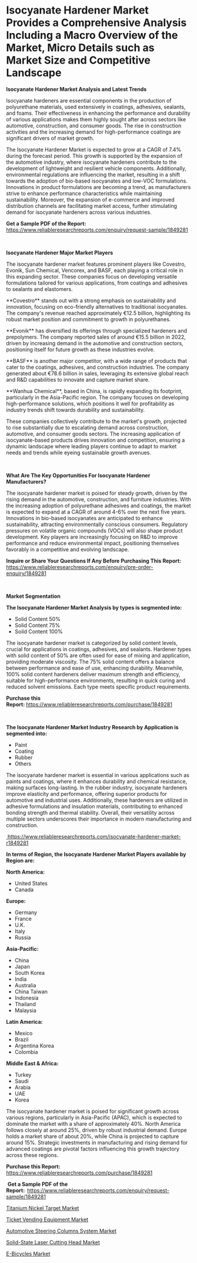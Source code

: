 <p><h1>Isocyanate Hardener Market Provides a Comprehensive Analysis Including a Macro Overview of the Market, Micro Details such as Market Size and Competitive Landscape</h1></p><p><strong>Isocyanate Hardener Market Analysis and Latest Trends</strong></p>
<p><p>Isocyanate hardeners are essential components in the production of polyurethane materials, used extensively in coatings, adhesives, sealants, and foams. Their effectiveness in enhancing the performance and durability of various applications makes them highly sought after across sectors like automotive, construction, and consumer goods. The rise in construction activities and the increasing demand for high-performance coatings are significant drivers of market growth. </p><p>The Isocyanate Hardener Market is expected to grow at a CAGR of 7.4% during the forecast period. This growth is supported by the expansion of the automotive industry, where isocyanate hardeners contribute to the development of lightweight and resilient vehicle components. Additionally, environmental regulations are influencing the market, resulting in a shift towards the adoption of bio-based isocyanates and low-VOC formulations. Innovations in product formulations are becoming a trend, as manufacturers strive to enhance performance characteristics while maintaining sustainability. Moreover, the expansion of e-commerce and improved distribution channels are facilitating market access, further stimulating demand for isocyanate hardeners across various industries.</p></p>
<p><strong>Get a Sample PDF of the Report:&nbsp;</strong> <a href="https://www.reliableresearchreports.com/enquiry/request-sample/1849281?utm_campaign=2109&utm_medium=2&utm_source=Github&utm_content=ia&utm_term=30012025&utm_id=isocyanate-hardener">https://www.reliableresearchreports.com/enquiry/request-sample/1849281</a></p>
<p>&nbsp;</p>
<p><strong>Isocyanate Hardener Major Market Players</strong></p>
<p><p>The isocyanate hardener market features prominent players like Covestro, Evonik, Sun Chemical, Vencorex, and BASF, each playing a critical role in this expanding sector. These companies focus on developing versatile formulations tailored for various applications, from coatings and adhesives to sealants and elastomers.</p><p>**Covestro** stands out with a strong emphasis on sustainability and innovation, focusing on eco-friendly alternatives to traditional isocyanates. The company's revenue reached approximately €12.5 billion, highlighting its robust market position and commitment to growth in polyurethanes.</p><p>**Evonik** has diversified its offerings through specialized hardeners and prepolymers. The company reported sales of around €15.5 billion in 2022, driven by increasing demand in the automotive and construction sectors, positioning itself for future growth as these industries evolve.</p><p>**BASF** is another major competitor, with a wide range of products that cater to the coatings, adhesives, and construction industries. The company generated about €78.6 billion in sales, leveraging its extensive global reach and R&D capabilities to innovate and capture market share.</p><p>**Wanhua Chemical**, based in China, is rapidly expanding its footprint, particularly in the Asia-Pacific region. The company focuses on developing high-performance solutions, which positions it well for profitability as industry trends shift towards durability and sustainability.</p><p>These companies collectively contribute to the market's growth, projected to rise substantially due to escalating demand across construction, automotive, and consumer goods sectors. The increasing application of isocyanate-based products drives innovation and competition, ensuring a dynamic landscape where leading players continue to adapt to market needs and trends while eyeing sustainable growth avenues.</p></p>
<p>&nbsp;</p>
<p><strong>What Are The Key Opportunities For Isocyanate Hardener Manufacturers?</strong></p>
<p><p>The isocyanate hardener market is poised for steady growth, driven by the rising demand in the automotive, construction, and furniture industries. With the increasing adoption of polyurethane adhesives and coatings, the market is expected to expand at a CAGR of around 4-6% over the next five years. Innovations in bio-based isocyanates are anticipated to enhance sustainability, attracting environmentally conscious consumers. Regulatory pressures on volatile organic compounds (VOCs) will also shape product development. Key players are increasingly focusing on R&D to improve performance and reduce environmental impact, positioning themselves favorably in a competitive and evolving landscape.</p></p>
<p><strong>Inquire or Share Your Questions If Any Before Purchasing This Report:</strong> <a href="https://www.reliableresearchreports.com/enquiry/pre-order-enquiry/1849281?utm_campaign=2109&utm_medium=2&utm_source=Github&utm_content=ia&utm_term=30012025&utm_id=isocyanate-hardener">https://www.reliableresearchreports.com/enquiry/pre-order-enquiry/1849281</a></p>
<p>&nbsp;</p>
<p><strong>Market Segmentation</strong></p>
<p><strong>The Isocyanate Hardener Market Analysis by types is segmented into:</strong></p>
<p><ul><li>Solid Content 50%</li><li>Solid Content 75%</li><li>Soild Content 100%</li></ul></p>
<p><p>The isocyanate hardener market is categorized by solid content levels, crucial for applications in coatings, adhesives, and sealants. Hardener types with solid content of 50% are often used for ease of mixing and application, providing moderate viscosity. The 75% solid content offers a balance between performance and ease of use, enhancing durability. Meanwhile, 100% solid content hardeners deliver maximum strength and efficiency, suitable for high-performance environments, resulting in quick curing and reduced solvent emissions. Each type meets specific product requirements.</p></p>
<p><strong>Purchase this Report:&nbsp;</strong><a href="https://www.reliableresearchreports.com/purchase/1849281?utm_campaign=2109&utm_medium=2&utm_source=Github&utm_content=ia&utm_term=30012025&utm_id=isocyanate-hardener">https://www.reliableresearchreports.com/purchase/1849281</a></p>
<p>&nbsp;</p>
<p><strong>The Isocyanate Hardener Market Industry Research by Application is segmented into:</strong></p>
<p><ul><li>Paint</li><li>Coating</li><li>Rubber</li><li>Others</li></ul></p>
<p><p>The isocyanate hardener market is essential in various applications such as paints and coatings, where it enhances durability and chemical resistance, making surfaces long-lasting. In the rubber industry, isocyanate hardeners improve elasticity and performance, offering superior products for automotive and industrial uses. Additionally, these hardeners are utilized in adhesive formulations and insulation materials, contributing to enhanced bonding strength and thermal stability. Overall, their versatility across multiple sectors underscores their importance in modern manufacturing and construction.</p></p>
<p><a href="https://www.reliableresearchreports.com/isocyanate-hardener-market-r1849281?utm_campaign=2109&utm_medium=2&utm_source=Github&utm_content=ia&utm_term=30012025&utm_id=isocyanate-hardener">&nbsp;https://www.reliableresearchreports.com/isocyanate-hardener-market-r1849281</a></p>
<p><strong>In terms of Region, the Isocyanate Hardener Market Players available by Region are:</strong></p>
<p>
    <p> <strong> North America: </strong>
        <ul>
            <li>United States</li>
            <li>Canada</li>
        </ul>
        </p> 
    <p> <strong> Europe: </strong>
        <ul>
            <li>Germany</li>
            <li>France</li>
            <li>U.K.</li>
            <li>Italy</li>
            <li>Russia</li>
        </ul>
        </p> 
    <p> <strong> Asia-Pacific: </strong>
        <ul>
            <li>China</li>
            <li>Japan</li>
            <li>South Korea</li>
            <li>India</li>
            <li>Australia</li>
            <li>China Taiwan</li>
            <li>Indonesia</li>
            <li>Thailand</li>
            <li>Malaysia</li>
        </ul>
        </p> 
    <p> <strong> Latin America: </strong>
        <ul>
            <li>Mexico</li>
            <li>Brazil</li>
            <li>Argentina Korea</li>
            <li>Colombia</li>
        </ul>
        </p> 
    <p> <strong> Middle East & Africa: </strong>
        <ul>
            <li>Turkey</li>
            <li>Saudi</li>
            <li>Arabia</li>
            <li>UAE</li>
            <li>Korea</li>
        </ul>
    </p>
    </p>
<p><p>The isocyanate hardener market is poised for significant growth across various regions, particularly in Asia-Pacific (APAC), which is expected to dominate the market with a share of approximately 40%. North America follows closely at around 25%, driven by robust industrial demand. Europe holds a market share of about 20%, while China is projected to capture around 15%. Strategic investments in manufacturing and rising demand for advanced coatings are pivotal factors influencing this growth trajectory across these regions.</p></p>
<p><strong>Purchase this Report: </strong><a href="https://www.reliableresearchreports.com/purchase/1849281?utm_campaign=2109&utm_medium=2&utm_source=Github&utm_content=ia&utm_term=30012025&utm_id=isocyanate-hardener">https://www.reliableresearchreports.com/purchase/1849281</a></p>
<p>&nbsp;<strong>Get a Sample PDF of the Report:&nbsp;&nbsp;</strong><a href="https://www.reliableresearchreports.com/enquiry/request-sample/1849281?utm_campaign=2109&utm_medium=2&utm_source=Github&utm_content=ia&utm_term=30012025&utm_id=isocyanate-hardener">https://www.reliableresearchreports.com/enquiry/request-sample/1849281</a></p>
<p><strong></strong></p>
<p><p><a href="https://www.linkedin.com/pulse/market-dynamics-titanium-nickel-target-key-trends-macroeconomic-p98ef?utm_campaign=2109&utm_medium=2&utm_source=Github&utm_content=ia&utm_term=30012025&utm_id=isocyanate-hardener">Titanium Nickel Target Market</a></p><p><a href="https://www.linkedin.com/pulse/ticket-vending-equipment-market-includes-complete-analysis-size-yzx2f?utm_campaign=2109&utm_medium=2&utm_source=Github&utm_content=ia&utm_term=30012025&utm_id=isocyanate-hardener">Ticket Vending Equipment Market</a></p><p><a href="https://github.com/schwminh2001101/Market-Research-Report-List-1/blob/main/automotive-steering-columns-system-market.md?utm_campaign=2109&utm_medium=2&utm_source=Github&utm_content=ia&utm_term=30012025&utm_id=isocyanate-hardener">Automotive Steering Columns System Market</a></p><p><a href="https://www.linkedin.com/pulse/foreign-opportunities-market-dynamics-solid-state-laser-cutting-a5d8f?utm_campaign=2109&utm_medium=2&utm_source=Github&utm_content=ia&utm_term=30012025&utm_id=isocyanate-hardener">Solid-State Laser Cutting Head Market</a></p><p><a href="https://github.com/triattwood9919/Market-Research-Report-List-1/blob/main/e-bicycles-market.md?utm_campaign=2109&utm_medium=2&utm_source=Github&utm_content=ia&utm_term=30012025&utm_id=isocyanate-hardener">E-Bicycles Market</a></p></p>